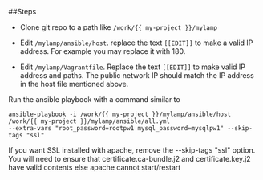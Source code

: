 ##Steps

* Clone git repo to a path like ````/work/{{ my-project }}/mylamp````

* Edit ````/mylamp/ansible/host````. replace the text ````[[EDIT]]```` to make a valid IP address. For example you may replace it with 180.

* Edit ````/mylamp/Vagrantfile````. Replace the text ````[[EDIT]]```` to make valid IP address and paths. The public network IP should match the IP address in the host file mentioned above.


Run the ansible playbook with a command similar to

````
ansible-playbook -i /work/{{ my-project }}/mylamp/ansible/host /work/{{ my-project }}/mylamp/ansible/all.yml 
--extra-vars "root_password=rootpw1 mysql_password=mysqlpw1" --skip-tags "ssl"
````
If you want SSL installed with apache, remove the --skip-tags "ssl" option.
You will need to ensure that certificate.ca-bundle.j2 and certificate.key.j2 have valid contents else apache cannot start/restart


